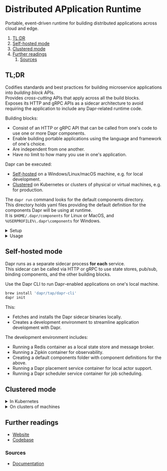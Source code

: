# Distributed APplication Runtime

Portable, event-driven runtime for building distributed applications across cloud and edge.

1. [TL;DR](#tldr)
1. [Self-hosted mode](#self-hosted-mode)
1. [Clustered mode](#clustered-mode)
1. [Further readings](#further-readings)
   1. [Sources](#sources)

## TL;DR

Codifies standards and best practices for building microservice applications into _building block_ APIs.<br/>
Provides _cross-cutting_ APIs that apply across all the build blocks.<br/>
Exposes its HTTP and gRPC APIs as a sidecar architecture to avoid requiring the application to include any Dapr-related
runtime code.

Building blocks:

- Consist of an HTTP or gRPC API that can be called from one's code to use one or more Dapr components.
- Enable building portable applications using the language and framework of one's choice.
- Are independent from one another.
- Have no limit to how many you use in one's application.

Dapr can be executed:

- [Self-hosted][self-hosted mode] on a Windows/Linux/macOS machine, e.g. for local development.
- [Clustered][clustered mode] on Kubernetes or clusters of physical or virtual machines, e.g. for production.

The `dapr run` command looks for the default components directory.<br/>
This directory holds yaml files providing the default definition for the components Dapr will be using at runtime.<br/>
It is `$HOME/.dapr/components` for Linux or MacOS, and `%USERPROFILE%\.dapr\components` for Windows.

<details>
  <summary>Setup</summary>

```sh
brew install 'dapr/tap/dapr-cli'
dapr init
```

</details>

<details>
  <summary>Usage</summary>

```sh
# Launch a sidecar for a blank application named 'myApp' that will listen on port '3500'.
dapr run --app-id 'myApp' --dapr-http-port '3500'

# Run applications.
dapr run --app-id 'myJavaApp' -- java -jar 'myJavaApp.jar'
dapr run --app-id 'myPythonApp' --dapr-http-port '8080' --app-health-probe-interval '5' -- python 'myPythonApp.py'
dapr run --app-id 'myGoApp' --app-port '3000' --app-protocol 'grpc' -- go run 'main.go'

# Start the dashboard.
dapr dashboard
dapr dashboard --kubernetes --port '9999'

# Send requests.
# Defaults to 'POST' for the method.
dapr invoke --app-id 'nodeApp' --method 'order' --verb 'GET'
# └── curl 'http://localhost:3500/v1.0/invoke/nodeApp/method/order'
dapr invoke --app-id 'nodeApp' --method 'neworder' --data-file 'sample.json'
# └── curl -X 'POST' -H 'Content-Type: application/json' -d '@sample.json' \
#       'http://localhost:3500/v1.0/invoke/nodeApp/method/neworder'

# Stop applications.
dapr stop --app-id 'myApp'
```

</details>

<!-- Uncomment if used
<details>
  <summary>Real world use cases</summary>

```sh
```

</details>
-->

## Self-hosted mode

Dapr runs as a separate sidecar process **for each** service.<br/>
This sidecar can be called via HTTP or gRPC to use state stores, pub/sub, binding components, and the other building
blocks.

Use the Dapr CLI to run Dapr-enabled applications on one's local machine.

```sh
brew install 'dapr/tap/dapr-cli'
dapr init
```

This:

- Fetches and installs the Dapr sidecar binaries locally.
- Creates a development environment to streamline application development with Dapr.

The development environment includes:

- Running a Redis container as a local state store and message broker.
- Running a Zipkin container for observability.
- Creating a default components folder with component definitions for the above.
- Running a Dapr placement service container for local actor support.
- Running a Dapr scheduler service container for job scheduling.

## Clustered mode

<details>
  <summary>In Kubernetes</summary>

Dapr runs as a sidecar container alongside the application container in the same pod by using the
`dapr-sidecar-injector` and `dapr-operator` control plane services.

The `dapr-sentry` service acts as a certificate authority to enable mutual TLS between Dapr sidecar instances.<br/>
This provides secure data encryption as well as providing identity via [Spiffe].

</details>

<details>
  <summary>On clusters of machines</summary>

Dapr's control plane services can be deployed in high availability mode to machines.

Dapr uses multicast DNS by default to provide name resolution via DNS for the applications running in the cluster.<br/>
This can be optionally replaced by Hashicorp's Consul.

</details>

## Further readings

- [Website]
- [Codebase]

### Sources

- [Documentation]

<!--
  Reference
  ═╬═Time══
  -->

<!-- In-article sections -->
[clustered mode]: #clustered-mode
[self-hosted mode]: #self-hosted-mode

<!-- Knowledge base -->
[spiffe]: ../spiffe.md

<!-- Files -->
<!-- Upstream -->
[codebase]: https://github.com/dapr/dapr
[documentation]: https://docs.dapr.io/
[website]: https://dapr.io/

<!-- Others -->
